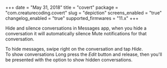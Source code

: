 +++
date = "May 31, 2018"
title = "covert"
package = "com.creaturecoding.covert"
slug = "depiction"
screens_enabled = "true"
changelog_enabled = "true"
supported_firmwares = "11.x"
+++

Hide and silence conversations in Messages app, when you hide a conversation it will automatically silence Mute notifications for that conversation.  

To hide messages,  swipe right on the conversation and tap _Hide_.  
To show conversations Long press the _Edit_ button and release, then you'll be presented with the option to show hidden conversations.